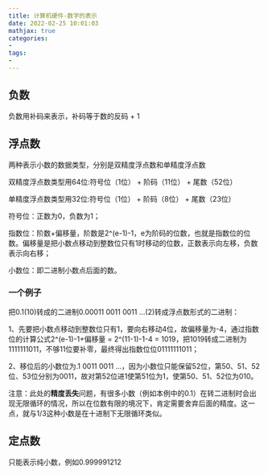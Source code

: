 ```yaml
---
title: 计算机硬件-数字的表示
date: 2022-02-25 10:01:03
mathjax: true
categories:
- 
tags: 
- 
---
```

## 负数

负数用补码来表示，补码等于数的反码 + 1

## 浮点数

两种表示小数的数据类型，分别是双精度浮点数和单精度浮点数

双精度浮点数类型用64位:符号位（1位） + 阶码（11位） + 尾数（52位）

单精度浮点数类型用32位:符号位（1位） + 阶码（8位） + 尾数（23位）

符号位：正数为0，负数为1；

指数位：阶数+偏移量，阶数是2^(e-1)-1，e为阶码的位数，也就是指数位的位数。偏移量是把小数点移动到整数位只有1时移动的位数，正数表示向左移，负数表示向右移；

小数位：即二进制小数点后面的数。

### 一个例子

把0.1(10)转成的二进制0.00011 0011 0011 ...(2)转成浮点数形式的二进制：

1、先要把小数点移动到整数位只有1，要向右移动4位，故偏移量为-4，通过指数位的计算公式2^(e-1)-1+偏移量 = 2^(11-1)-1-4 = 1019，把1019转成二进制为1111111011，不够11位要补零，最终得出指数位位01111111011；

2、移位后的小数位为.1 0011 0011 ...，因为小数位只能保留52位，第50、51、52位、53位分别为0011，故对第52位进1使第51位为1，使第50、51、52位为010。

注意：此处的**精度丢失**问题，有很多小数（例如本例中的0.1）在转二进制时会出现无限循环的情况，所以在位数有限的境况下，肯定需要舍弃后面的精度。这一点，就与1/3这种小数是在十进制下无限循环类似。

## 定点数

只能表示纯小数，例如0.999991212

